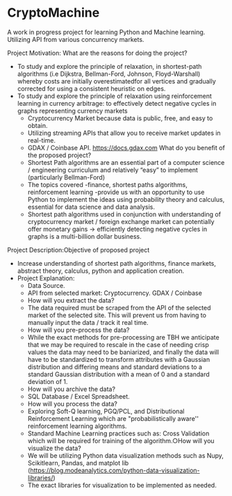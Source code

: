 # CryptoMachine
A work in progress project for learning Python and Machine learning. Utilizing API from various concurrency markets.  

Project Motivation:
What are the reasons for doing the project?
* To study and explore the principle of relaxation, in shortest-path algorithms (i.e Dijkstra, Bellman-Ford, Johnson, Floyd-Warshall)  whereby costs are initially overestimatedfor all vertices and gradually corrected for using a consistent heuristic on edges.
* To study and explore the principle of relaxation using reinforcement learning in currency arbitrage: to effectively detect negative cycles in graphs representing currency markets
    * Cryptocurrency Market because data is public, free, and easy to obtain.
     * Utilizing streaming APIs that allow you to receive market updates in real-time.
     * GDAX / Coinbase API. https://docs.gdax.com
What do you benefit of the proposed project?
  * Shortest Path algorithms are an essential part of a computer science / engineering curriculum and relatively “easy” to implement (particularly Bellman-Ford)
  * The topics covered -finance, shortest paths algorithms, reinforcement learning -provide us with an opportunity to use Python to implement the ideas using probability theory and calculus,  essential for data science and data analysis.
  * Shortest path algorithms used in conjunction with understanding of cryptocurrency market / foreign exchange market can potentially offer monetary gains → efficiently detecting negative cycles in graphs is a multi-billion dollar business.
  
 Project Description:Objective of proposed project
  * Increase understanding of shortest path algorithms, finance markets, abstract theory, calculus, python and application creation. 
 * Project Explanation:
   * Data Source. 
    * API from selected market: Cryptocurrency. GDAX / Coinbase
   * How will you extract the data?
    * The data required must be scraped from the API of the selected market of the selected site. This will prevent us from having to manually input the data / track it real time. 
   * How will you pre-process the data?
    * While the exact methods for pre-processing are TBH we anticipate that we may be required to rescale in the case of needing crisp values the data may need to be baniarized, and finally the data will have to be standardized to transform attributes with a Gaussian distribution and differing means and standard deviations to a standard Gaussian distribution with a mean of 0 and a standard deviation of 1.
   * How will you archive the data?
    * SQL Database / Excel Spreadsheet. 
   * How will you process the data?
    * Exploring Soft-Q learning, PGQ/PCL, and Distributional Reinforcement Learning which are "probabilistically aware'' reinforcement learning algorithms.
    * Standard Machine Learning practices such as: Cross Validation which will be required for training of the algorithm.○How will you visualize the data?
    * We will be utilizing Python data visualization methods such as  Nupy, Scikitlearn, Pandas, and matplot lib (https://blog.modeanalytics.com/python-data-visualization-libraries/)
    * The exact libraries for visualization to be implemented as needed. 

